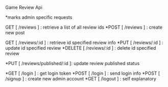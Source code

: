 Game Review Api

\*marks admin specific requests

GET [ /reviews ] : retrieve a list of all review ids
\*POST [ /reviews ] : create new post

GET [ /reviews/:id ] : retrieve id specified review info
*PUT [ /reviews/:id ] : update id specified review
*DELETE [ /reviews/:id ] : delete id specified review

\*PUT [ /reviews/published/:id ]: update review published status

*GET [ /login ] : get login token
*POST [ /login ] : send login info
*POST [ /signup ] : create new admin account
*GET [ /logout ] : self explanatory
